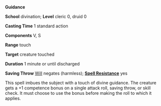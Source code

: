  **Guidance**

**School** divination; **Level** cleric 0, druid 0

**Casting Time** 1 standard action

**Components** V, S

**Range** touch

**Target** creature touched

**Duration** 1 minute or until discharged

**Saving Throw** [Will](../combat.md#_will) negates (harmless); **[Spell Resistance](../glossary.md#_spell-resistance)** yes

This spell imbues the subject with a touch of divine guidance. The creature gets a +1 competence bonus on a single attack roll, saving throw, or skill check. It must choose to use the bonus before making the roll to which it applies.

